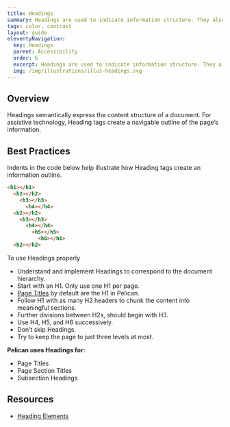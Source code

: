 ```yaml
---
title: Headings
summary: Headings are used to indicate information structure. They also enable accessible access.
tags: color, contrast
layout: guide
eleventyNavigation:
  key: Headings
  parent: Accessibility
  order: 6
  excerpt: Headings are used to indicate information structure. They also enable accessible access.
  img: /img/illustrations/illus-headings.svg
---
```


## Overview

Headings semantically express the content structure of a document. For assistive technology, Heading tags create a navigable outline of the page’s information.

## Best Practices

Indents in the code below help illustrate how Heading tags create an information outline.

```html
<h1></h1>
  <h2></h2>
    <h3></h3>
      <h4></h4>
  <h2></h2>
    <h3></h3>
      <h4></h4>
	    <h5></h5>
		  <h6></h6>
  <h2></h2>
```

To use Headings properly

- Understand and implement Headings to correspond to the document hierarchy.
- Start with an H1. Only use one H1 per page.
- [Page Titles](/components/page-title/) by default are the H1 in Pelican.
- Follow H1 with as many H2 headers to chunk the content into meaningful sections.
- Further divisions between H2s, should begin with H3.
- Use H4, H5, and H6 successively.
- Don’t skip Headings.
- Try to keep the page to just three levels at most.

**Pelican uses Headings for:**

- Page Titles
- Page Section Titles
- Subsection Headings

## Resources

- <a href="https://developer.mozilla.org/en-US/docs/Web/HTML/Element/Heading_Elements" target="_blank">Heading Elements</a>
